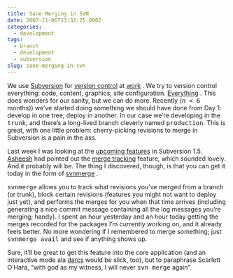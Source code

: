 ```yaml
---
title: Sane Merging in SVN
date: 2007-11-06T13:32:25.000Z
categories:
  - development
tags:
  - branch
  - development
  - subversion
slug: sane-merging-in-svn
---
```

We use [Subversion][1]  for [version control][2]  at [work][3] . We try to version control everything: code, content, graphics, site configuration. [Everything][4] . This does wonders for our sanity, but we can do more. Recently (<tt class="docutils literal">n < 6</tt> months)) we’ve started doing something we should have done from Day 1: develop in one tree, deploy in another. In our case we’re developing in the <tt class="docutils literal">trunk</tt>, and there’s a long-lived branch cleverly named <tt class="docutils literal">production</tt>. This is great, with one little problem: cherry-picking revisions to merge in Subversion is a pain in the ass.

Last week I was looking at the [upcoming features][5]  in Subversion 1.5. [Asheesh][6]  had pointed out the [merge tracking][7]  feature, which sounded lovely. And it probably will be. The thing I discovered, though, is that you can get it today in the form of [svnmerge][8] .

<tt class="docutils literal">svnmerge</tt> allows you to track what revisions you’ve merged from a branch (or trunk), block certain revisions (features you might not want to deploy just yet), and performs the merges for you when that time arrives (including generating a nice commit message containing all the log messages you’re merging; handy). I spent an hour yesterday and an hour today getting the merges recorded for the packages I’m currently working on, and it already feels better. No more wondering if I remembered to merge something; just <tt class="docutils literal">svnmerge avail</tt> and see if anything shows up.

Sure, it’ll be great to get this feature into the core application (and an interactive mode ala [darcs][9]  would be slick, too), but to paraphrase Scarlett O’Hara, “with god as my witness, I will never <tt class="docutils literal">svn merge</tt> again”.



 [1]: http://subversion.tigris.org
 [2]: http://en.wikipedia.org/wiki/Revision_control
 [3]: http://creativecommons.org
 [4]: http://cctools.svn.sourceforge.net
 [5]: http://subversion.tigris.org/roadmap.html
 [6]: http://asheesh.org/note/
 [7]: http://subversion.tigris.org/merge-tracking/
 [8]: http://www.orcaware.com/svn/wiki/Svnmerge.py
 [9]: http://darcs.net
